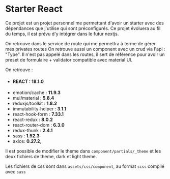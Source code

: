 # Starter React

Ce projet est un projet personnel me permettant d'avoir un starter avec des dépendances que j'utilise qui sont préconfigurés.
Ce projet évoluera au fil du temps, il est prévu d'y intégrer dans le futur nextjs.

On retrouve dans le service de route qui me permettra à terme de gérer mes privates routes
On retrouve aussi un component avec un crud via l'api : "Type". Il n'est pas appelé dans les routes, il sert de référence pour avoir un preset de formulaire + validator compatible avec material UI.

On retrouve : 
- #### **REACT : 18.1.0**
- emotion/cache : **11.9.3**
- mui/material : **5.8.4**
- reduxjs/toolkit : **1.8.2**
- immutability-helper : **3.1.1**
- react-hook-form : **7.33.1**
- react-redux : **8.0.2**
- react-router-dom : **6.3.0**
- redux-thunk : **2.4.1**
- sass : **1.52.3**
- axios: **0.27.2**,


Il est possible de modifier le theme dans `component/partials/_theme` et les deux fichiers de theme, dark et light theme.

Les fichiers de css sont dans `assets/css/component`, au format `scss` compilé avec `sass`
